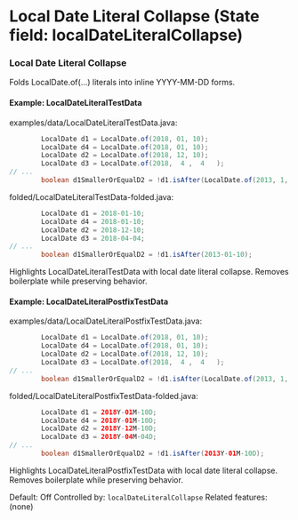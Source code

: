 # Local Date Literal Collapse (State field: localDateLiteralCollapse)

### Local Date Literal Collapse
Folds LocalDate.of(...) literals into inline YYYY-MM-DD forms.

#### Example: LocalDateLiteralTestData

examples/data/LocalDateLiteralTestData.java:
```java
        LocalDate d1 = LocalDate.of(2018, 01, 10);
        LocalDate d4 = LocalDate.of(2018, 01, 10);
        LocalDate d2 = LocalDate.of(2018, 12, 10);
        LocalDate d3 = LocalDate.of(2018,  4 ,  4   );
// ...
        boolean d1SmallerOrEqualD2 = !d1.isAfter(LocalDate.of(2013, 1, 10));
```

folded/LocalDateLiteralTestData-folded.java:
```java
        LocalDate d1 = 2018-01-10;
        LocalDate d4 = 2018-01-10;
        LocalDate d2 = 2018-12-10;
        LocalDate d3 = 2018-04-04;
// ...
        boolean d1SmallerOrEqualD2 = !d1.isAfter(2013-01-10);
```

Highlights LocalDateLiteralTestData with local date literal collapse.
Removes boilerplate while preserving behavior.

#### Example: LocalDateLiteralPostfixTestData

examples/data/LocalDateLiteralPostfixTestData.java:
```java
        LocalDate d1 = LocalDate.of(2018, 01, 10);
        LocalDate d4 = LocalDate.of(2018, 01, 10);
        LocalDate d2 = LocalDate.of(2018, 12, 10);
        LocalDate d3 = LocalDate.of(2018,  4 ,  4   );
// ...
        boolean d1SmallerOrEqualD2 = !d1.isAfter(LocalDate.of(2013, 1, 10));
```

folded/LocalDateLiteralPostfixTestData-folded.java:
```java
        LocalDate d1 = 2018Y-01M-10D;
        LocalDate d4 = 2018Y-01M-10D;
        LocalDate d2 = 2018Y-12M-10D;
        LocalDate d3 = 2018Y-04M-04D;
// ...
        boolean d1SmallerOrEqualD2 = !d1.isAfter(2013Y-01M-10D);
```

Highlights LocalDateLiteralPostfixTestData with local date literal collapse.
Removes boilerplate while preserving behavior.

Default: Off
Controlled by: `localDateLiteralCollapse`
Related features: (none)
